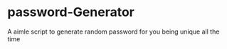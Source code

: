# password-Generator
A aimle script to generate random password for  you being unique all the time


